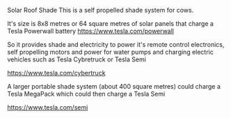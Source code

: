 
Solar Roof Shade
This is a self propelled
shade system for cows.

It's size is 8x8 metres or
64 square metres of 
solar panels that charge 
a Tesla Powerwall battery
https://www.tesla.com/powerwall

So it provides shade and
electricity to power it's 
remote control electronics,
self propelling motors and
power for water pumps and 
charging electric vehicles
such as Tesla Cybretruck or
Tesla Semi

https://www.tesla.com/cybertruck

A larger portable shade system 
(about 400 square metres) 
could charge a Tesla MegaPack which could then charge
a Tesla Semi

https://www.tesla.com/semi









